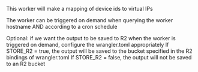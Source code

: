 
  This worker will make a mapping of device ids to virtual IPs
  
  The worker can be triggered on demand when querying the worker hostname AND according to a cron schedule
  
  Optional: if we want the output to be saved to R2 when the worker is triggered on demand, configure the wrangler.toml appropriately
      If STORE_R2 = true, the output will be saved to the bucket specified in the R2 bindings of wrangler.toml
      If STORE_R2 = false, the output will not be saved to an R2 bucket
 
